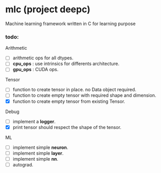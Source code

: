 # **mlc** (project deepc)
Machine learning framework written in C for learning purpose

### todo:

Arithmetic

- [ ] arithmetic ops for all dtypes.
- [ ] **cpu_ops** : use intrinsics for differents architecture.
- [ ] **gpu_ops** : CUDA ops.

Tensor
- [ ] function to create tensor in place. no Data object required.
- [ ] function to create empty tensor with required shape and dimension.
- [x] function to create empty tensor from existing Tensor.

Debug

- [ ] implement a **logger**.
- [x] print tensor should respect the shape of the tensor.

ML

- [ ] implement simple **neuron**.
- [ ] implement simple **layer**.
- [ ] implement simple **nn**.
- [ ] autograd.
